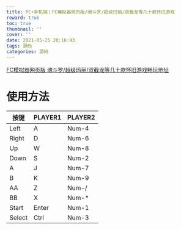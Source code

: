 ```yaml
---
title: PC+手机端丨FC模拟器网页版/魂斗罗/超级玛丽/双截龙等几十款怀旧游戏
reward: true
toc: true
thumbnail: ''
cover: ''
date: 2021-05-25 20:16:43
tags: 源码
categories: 源码
---
```

[FC模拟器网页版 魂斗罗/超级玛丽/双截龙等几十款怀旧游戏畅玩地址](https://game.gwliang.com)

# 使用方法
| 按键   | PLAYER1 | PLAYER2 |
|--------|---------|---------|
| Left   | A       | Num-4   |
| Right  | D       | Num-6   |
| Up     | W       | Num-8   |
| Down   | S       | Num-2   |
| A      | J       | Num-7   |
| B      | K       | Num-9   |
| AA     | Z       | Num-/   |
| BB     | X       | Num-*   |
| Start  | Enter   | Num-1   |
| Select | Ctrl    | Num-3   |